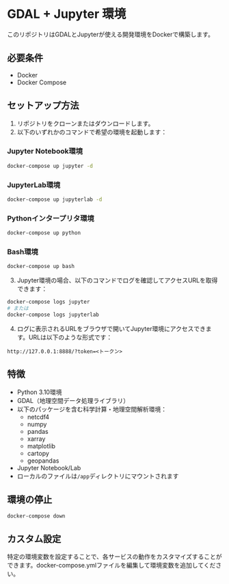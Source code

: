 # GDAL + Jupyter 環境

このリポジトリはGDALとJupyterが使える開発環境をDockerで構築します。

## 必要条件

* Docker
* Docker Compose

## セットアップ方法

1. リポジトリをクローンまたはダウンロードします。
2. 以下のいずれかのコマンドで希望の環境を起動します：

### Jupyter Notebook環境

```bash
docker-compose up jupyter -d
```

### JupyterLab環境

```bash
docker-compose up jupyterlab -d
```

### Pythonインタープリタ環境

```bash
docker-compose up python
```

### Bash環境

```bash
docker-compose up bash
```

3. Jupyter環境の場合、以下のコマンドでログを確認してアクセスURLを取得できます：

```bash
docker-compose logs jupyter
# または
docker-compose logs jupyterlab
```

4. ログに表示されるURLをブラウザで開いてJupyter環境にアクセスできます。URLは以下のような形式です：

```
http://127.0.0.1:8888/?token=<トークン>
```

## 特徴

- Python 3.10環境
- GDAL（地理空間データ処理ライブラリ）
- 以下のパッケージを含む科学計算・地理空間解析環境：
  - netcdf4
  - numpy
  - pandas
  - xarray
  - matplotlib
  - cartopy
  - geopandas
- Jupyter Notebook/Lab
- ローカルのファイルは`/app`ディレクトリにマウントされます

## 環境の停止

```bash
docker-compose down
```

## カスタム設定

特定の環境変数を設定することで、各サービスの動作をカスタマイズすることができます。docker-compose.ymlファイルを編集して環境変数を追加してください。